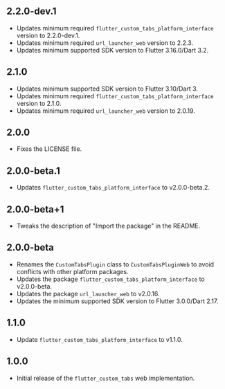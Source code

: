 ## 2.2.0-dev.1

- Updates minimum required `flutter_custom_tabs_platform_interface` version to 2.2.0-dev.1.
- Updates minimum required `url_launcher_web` version to 2.2.3.
- Updates minimum supported SDK version to Flutter 3.16.0/Dart 3.2.

## 2.1.0

- Updates minimum supported SDK version to Flutter 3.10/Dart 3.
- Updates minimum required `flutter_custom_tabs_platform_interface` version to 2.1.0.
- Updates minimum required `url_launcher_web` version to 2.0.19.

## 2.0.0

- Fixes the LICENSE file.

## 2.0.0-beta.1

- Updates `flutter_custom_tabs_platform_interface` to v2.0.0-beta.2.

## 2.0.0-beta+1

- Tweaks the description of "Import the package" in the README.

## 2.0.0-beta

- Renames the `CustomTabsPlugin` class to `CustomTabsPluginWeb` to avoid conflicts with other platform packages.
- Updates the package `flutter_custom_tabs_platform_interface` to v2.0.0-beta.
- Updates the package `url_launcher_web` to v2.0.16.
- Updates the minimum supported SDK version to Flutter 3.0.0/Dart 2.17.

## 1.1.0

- Update `flutter_custom_tabs_platform_interface` to v1.1.0.

## 1.0.0

- Initial release of the `flutter_custom_tabs` web implementation.

